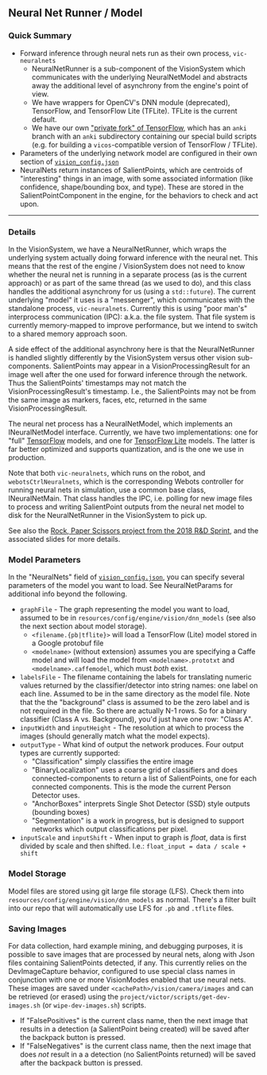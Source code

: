 ## Neural Net Runner / Model

### Quick Summary

* Forward inference through neural nets run as their own process, `vic-neuralnets`
  - NeuralNetRunner is a sub-component of the VisionSystem which communicates with the underlying NeuralNetModel and abstracts away the additional level of asynchrony from the engine's point of view.
  - We have wrappers for OpenCV's DNN module (deprecated), TensorFlow, and TensorFlow Lite (TFLite). TFLite is the current default.
  - We have our own ["private fork" of TensorFlow](https://github.com/anki/tensorflow), which has an `anki` branch with an `anki` subdirectory containing our special build scripts (e.g. for building a `vicos`-compatible version of TensorFlow / TFLite).
* Parameters of the underlying network model are configured in their own section of [`vision_config.json`](/resources/config/engine/vision_config.json)
* NeuralNets return instances of SalientPoints, which are centroids of "interesting" things in an image, with some associated information (like confidence, shape/bounding box, and type). These are stored in the SalientPointComponent in the engine, for the behaviors to check and act upon.

---

### Details

In the VisionSystem, we have a NeuralNetRunner, which wraps the underlying system actually doing forward inference with the neural net. This means that the rest of the engine / VisionSystem does not need to know whether the neural net is running in a separate process (as is the current approach) or as part of the same thread (as we used to do), and this class handles the additional asynchrony for us (using a `std::future`). The current underlying "model" it uses is a "messenger", which communicates with the standalone process, `vic-neuralnets`. Currently this is using "poor man's" interprocess communication (IPC): a.k.a. the file system. That file system is currently memory-mapped to improve performance, but we intend to switch to a shared memory approach soon.

A side effect of the additional asynchrony here is that the NeuralNetRunner is handled slightly differently by the VisionSystem versus other vision sub-components. SalientPoints may appear in a VisionProcessingResult for an image well after the one used for forward inference through the network. Thus the SalientPoints' timestamps may not match the VisionProcessingResult's timestamp. I.e., the SalientPoints may not be from the same image as markers, faces, etc, returned in the same VisionProcessingResult.

The neural net process has a NeuralNetModel, which implements an INeuralNetModel interface. Currently, we have two implementations: one for "full" [TensorFlow](https://www.tensorflow.org/) models, and one for [TensorFlow Lite](https://www.tensorflow.org/mobile/tflite/) models. The latter is far better optimized and supports quantization, and is the one we use in production.

Note that both `vic-neuralnets`, which runs on the robot, and `webotsCtrlNeuralnets`, which is the corresponding Webots controller for running neural nets in simulation, use a common base class, INeuralNetMain. That class handles the IPC, i.e. polling for new image files to process and writing SalientPoint outputs from the neural net model to disk for the NeuralNetRunner in the VisionSystem to pick up.

See also the [Rock, Paper Scissors project from the 2018 R&D Sprint](https://ankiinc.atlassian.net/wiki/spaces/RND/pages/197591128/Rock+Paper+Scissors+using+Deep+Learning), and the associated slides for more details.

### Model Parameters

In the "NeuralNets" field of [`vision_config.json`](/resources/config/engine/vision_config.json), you can specify several parameters of the model you want to load. See NeuralNetParams for additional info beyond the following.

* `graphFile` - The graph representing the model you want to load, assumed to be in `resources/config/engine/vision/dnn_models` (see also the next section about model storage).
  - `<filename.{pb|tflite}>` will load a TensorFlow (Lite) model stored in a Google protobuf file
  - `<modelname>` (without extension) assumes you are specifying a Caffe model and will load the model from `<modelname>.prototxt` and `<modelname>.caffemodel`, which must _both_ exist.  
* `labelsFile` - The filename containing the labels for translating numeric values returned by the classifier/detector into string names: one label on each line. Assumed to be in the same directory as the model file. Note that the the "background" class is assumed to be the zero label and is not required in the file. So there are actually N-1 rows. So for a binary classifier (Class A vs. Background), you'd just have one row: "Class A".
* `inputWidth` and `inputHeight` - The resolution at which to process the images (should generally match what the model expects). 
* `outputType` - What kind of output the network produces. Four output types are currently supported:
  * "Classification" simply classifies the entire image
  * "BinaryLocalization" uses a coarse grid of classifiers and does connected-components to return a list of SalientPoints, one for each connected components. This is the mode the current Person Detector uses. 
  * "AnchorBoxes" interprets Single Shot Detector (SSD) style outputs (bounding boxes)
  * "Segmentation" is a work in progress, but is designed to support networks which output classifications per pixel.
* `inputScale` and `inputShift` - When input to graph is _float_, data is first divided by scale and then shifted. I.e.:  `float_input = data / scale + shift`


### Model Storage

Model files are stored using git large file storage (LFS). Check them into `resources/config/engine/vision/dnn_models` as normal. There's a filter built into our repo that will automatically use LFS for `.pb` and `.tflite` files.

### Saving Images

For data collection, hard example mining, and debugging purposes, it is possible to save images that are processed by neural nets, along with Json files containing SalientPoints detected, if any. This currently relies on the DevImageCapture behavior, configured to use special class names in conjunction with one or more VisionModes enabled that use neural nets. These images are saved under `<cachePath>/vision/camera/images` and can be retrieved (or erased) using the `project/victor/scripts/get-dev-images.sh` (or `wipe-dev-images.sh`) scripts. 
  
  - If "FalsePositives" is the current class name, then the next image that results in a detection (a SalientPoint being created) will be saved after the backpack button is pressed.
  - If "FalseNegatives" is the current class name, then the next image that does _not_ result in a a detection (no SalientPoints returned) will be saved after the backpack button is pressed.


